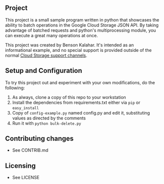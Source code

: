 ## Project

This project is a small sample program written in python that showcases the
ability to batch operations in the Google Cloud Storage JSON API.  By taking
advantage of batched requests and python's multiprocessing module, you can
execute a great many operations at once.

This project was created by Benson Kalahar.  It's intended as an informational
example, and no special support is provided outside of the normal
[Cloud Storage support channels](https://developers.google.com/storage/docs/pricing-and-terms#support).

## Setup and Configuration
To try this project out and experiment with your own modifications, do the
following:

1. As always, clone a copy of this repo to your workstation
1. Install the dependencies from requirements.txt either via `pip` or
   `easy_install`
1. Copy of `config-example.py` named config.py and edit it, substituting values
   as directed by the comments
1. Run it with `python bulk-delete.py`

## Contributing changes

* See CONTRIB.md

## Licensing

* See LICENSE
